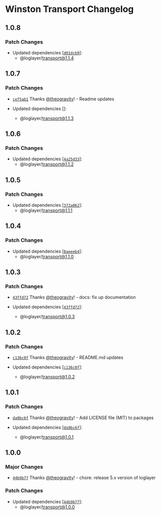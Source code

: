 # Winston Transport Changelog

## 1.0.8

### Patch Changes

- Updated dependencies [[`d01dcb9`](https://github.com/loglayer/loglayer/commit/d01dcb91517ed1cb2b425799ab3432d36721bf46)]:
  - @loglayer/transport@1.1.4

## 1.0.7

### Patch Changes

- [`cef5ab1`](https://github.com/loglayer/loglayer/commit/cef5ab1d5013c0759c5d344ef7ad0084f9698b2f) Thanks [@theogravity](https://github.com/theogravity)! - Readme updates

- Updated dependencies []:
  - @loglayer/transport@1.1.3

## 1.0.6

### Patch Changes

- Updated dependencies [[`4a25d33`](https://github.com/loglayer/loglayer/commit/4a25d33ced2b5b1596a05b24adfcce26ab991a1f)]:
  - @loglayer/transport@1.1.2

## 1.0.5

### Patch Changes

- Updated dependencies [[`372a062`](https://github.com/loglayer/loglayer/commit/372a062138ffd4768a798180f02f3e9705842f0a)]:
  - @loglayer/transport@1.1.1

## 1.0.4

### Patch Changes

- Updated dependencies [[`8aeeeb4`](https://github.com/loglayer/loglayer/commit/8aeeeb46a754a53235ed26a9cea9186a5477fce2)]:
  - @loglayer/transport@1.1.0

## 1.0.3

### Patch Changes

- [`43ffd72`](https://github.com/loglayer/loglayer/commit/43ffd725d94e2ecdf58b4f002f06392611489582) Thanks [@theogravity](https://github.com/theogravity)! - docs: fix up documentation

- Updated dependencies [[`43ffd72`](https://github.com/loglayer/loglayer/commit/43ffd725d94e2ecdf58b4f002f06392611489582)]:
  - @loglayer/transport@1.0.3

## 1.0.2

### Patch Changes

- [`c136c0f`](https://github.com/loglayer/loglayer/commit/c136c0fbc044d80a03d1851e68e9c6a23dc8a8d8) Thanks [@theogravity](https://github.com/theogravity)! - README.md updates

- Updated dependencies [[`c136c0f`](https://github.com/loglayer/loglayer/commit/c136c0fbc044d80a03d1851e68e9c6a23dc8a8d8)]:
  - @loglayer/transport@1.0.2

## 1.0.1

### Patch Changes

- [`da9bc6f`](https://github.com/loglayer/loglayer/commit/da9bc6f59385834643d677bd998213cd84046f6f) Thanks [@theogravity](https://github.com/theogravity)! - Add LICENSE file (MIT) to packages

- Updated dependencies [[`da9bc6f`](https://github.com/loglayer/loglayer/commit/da9bc6f59385834643d677bd998213cd84046f6f)]:
  - @loglayer/transport@1.0.1

## 1.0.0

### Major Changes

- [`44b9b77`](https://github.com/loglayer/loglayer/commit/44b9b77fe3366648852d947a7b83b884bada5bba) Thanks [@theogravity](https://github.com/theogravity)! - chore: release 5.x version of loglayer

### Patch Changes

- Updated dependencies [[`44b9b77`](https://github.com/loglayer/loglayer/commit/44b9b77fe3366648852d947a7b83b884bada5bba)]:
  - @loglayer/transport@1.0.0

